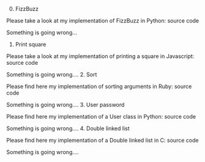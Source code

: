 0. FizzBuzz

Please take a look at my implementation of FizzBuzz in Python: source code

Something is going wrong…
1. Print square

Please take a look at my implementation of printing a square in Javascript: source code

Something is going wrong….
2. Sort

Please find here my implementation of sorting arguments in Ruby: source code

Something is going wrong….
3. User password

Please find here my implementation of a User class in Python: source code

Something is going wrong….
4. Double linked list

Please find here my implementation of a Double linked list in C: source code

Something is going wrong….
